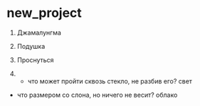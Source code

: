 # new_project
1. Джамалунгма
2. Подушка
3. Проснуться

4. - что может пройти сквозь стекло, не разбив его?
свет	

- что размером со слона, но ничего не весит?
облако